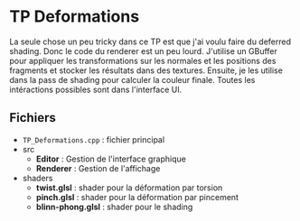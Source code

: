 # TP Deformations

La seule chose un peu tricky dans ce TP est que j'ai voulu faire du deferred shading. Donc le code du renderer est un peu lourd.
J'utilise un GBuffer pour appliquer les transformations sur les normales et les positions des fragments et stocker les résultats dans des textures. Ensuite, je les utilise dans la pass de shading pour calculer la couleur finale.
Toutes les intéractions possibles sont dans l'interface UI.

## Fichiers

- `TP_Deformations.cpp` : fichier principal
- src
    - **Editor** : Gestion de l'interface graphique
    - **Renderer** : Gestion de l'affichage
- shaders
    - **twist.glsl** : shader pour la déformation par torsion
    - **pinch.glsl** : shader pour la déformation par pincement
    - **blinn-phong.glsl** : shader pour le shading
